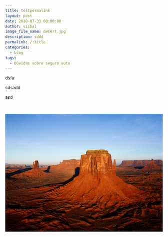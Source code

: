 ```yaml
---
title: testpermalink
layout: post
date: 2018-07-31 00:00:00
author: vishal
image_file_name: desert.jpg
description: sddd
permalink: /:title
categories:
  - blog
tags:
  - Dúvidas sobre seguro auto
---
```


dsfa

sdsadd

asd

 

![](/uploads/desert.jpg)